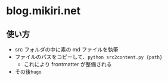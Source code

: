 # blog.mikiri.net

## 使い方

- src フォルダの中に素の md ファイルを執筆
- ファイルのパスをコピーして、`python src2content.py {path}`
  - これにより frontmatter が整備される
- その後`hugo`
